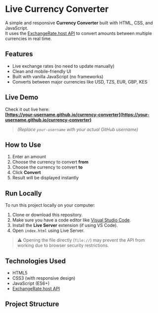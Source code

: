 # Live Currency Converter

A simple and responsive **Currency Converter** built with HTML, CSS, and JavaScript.  
It uses the [ExchangeRate.host API](https://exchangerate.host) to convert amounts between multiple currencies in real time.

## Features

- Live exchange rates (no need to update manually)
- Clean and mobile-friendly UI
- Built with vanilla JavaScript (no frameworks)
- Converts between major currencies like USD, TZS, EUR, GBP, KES

## Live Demo

Check it out live here:  
**[https://your-username.github.io/currency-converter](https://your-username.github.io/currency-converter)**  
> *(Replace `your-username` with your actual GitHub username)*

## How to Use

1. Enter an amount  
2. Choose the currency to convert **from**  
3. Choose the currency to convert **to**  
4. Click **Convert**  
5. Result will be displayed instantly

## Run Locally

To run this project locally on your computer:

1. Clone or download this repository.  
2. Make sure you have a code editor like [Visual Studio Code](https://code.visualstudio.com/).  
3. Install the **Live Server** extension (if using VS Code).  
4. Open `index.html` using Live Server.

> ⚠️ Opening the file directly (`file://`) may prevent the API from working due to browser security restrictions.

## Technologies Used

- HTML5  
- CSS3 (with responsive design)  
- JavaScript (ES6+)  
- [ExchangeRate.host API](https://exchangerate.host)

## Project Structure

